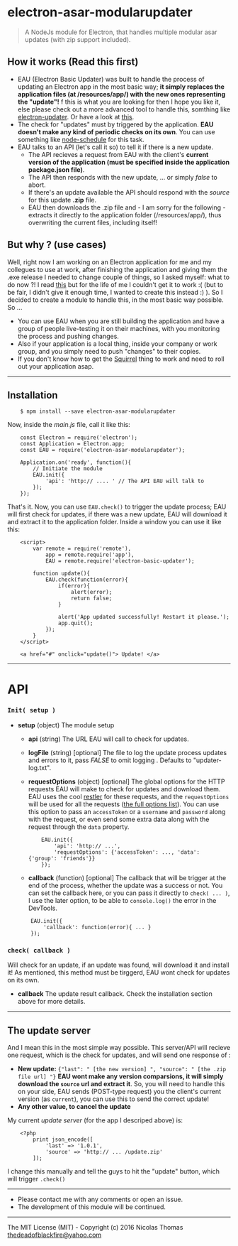 # electron-asar-modularupdater
> A NodeJs module for Electron, that handles multiple modular asar updates (with zip support included).

## How it works (Read this first)
* EAU (Electron Basic Updater) was built to handle the process of updating an Electron app in the most basic way; **it simply replaces the application files (at /resources/app/) with the new ones representing the "update"!** 
    f this is what you are looking for then I hope you like it, else please check out a more advanced tool to handle this, somthing like [electron-updater](https://www.npmjs.com/package/electron-updater). Or have a look at [this](http://electron.atom.io/docs/v0.33.0/api/auto-updater/).
* The check for "updates" must by triggered by the application. **EAU doesn't make any kind of periodic checks on its own**. You can use  something like [node-schedule](https://www.npmjs.com/package/node-schedule) for this task.
* EAU talks to an API (let's call it so) to tell it if there is a new update.
    * The API recieves a request from EAU with the client's **current version of the application (must be specified inside the application package.json file)**.
    * The API then responds with the new update, ... or simply *false* to abort.
    * If there's an update available the API should respond with the *source* for this update **.zip** file.
    * EAU then downloads the .zip file and - I am sorry for the following - extracts it directly to the application folder (/resources/app/), thus overwriting the current files, including itself!

## But why ? (use cases)
Well, right now I am working on an Electron application for me and my collegues to use at work, after finishing the application and giving them the .exe release I needed to change couple of things, so I asked myself: what to do now ?! I read [this](http://electron.atom.io/docs/v0.33.0/api/auto-updater/) but for the life of me I couldn't get it to work :( (but to be fair, I didn't give it enough time, I wanted to create this instead :) ). So I decided to create a module to handle this, in the most basic way possible. So ...
* You can use EAU when you are still building the application and have a group of people live-testing it on their machines, with you monitoring the process and pushing changes.
* Also if your application is a local thing, inside your company or work group, and you simply need to push "changes" to their copies.
* If you don't know how to get the [Squirrel](https://github.com/Squirrel) thing to work and need to roll out your application asap.


---

## Installation
```
    $ npm install --save electron-asar-modularupdater
```
Now, inside the *main.js* file, call it like this:
```
    const Electron = require('electron');
    const Application = Electron.app;
    const EAU = require('electron-asar-modularupdater');
    
    Application.on('ready', function(){
        // Initiate the module
        EAU.init({
            'api': 'http:// .... ' // The API EAU will talk to
        });
    });
```

That's it. Now, you can use ```EAU.check()``` to trigger the update process; EAU will first check for updates, if there was a new update, EAU will download it and extract it to the application folder. Inside a window you can use it like this:

```
    <script>
        var remote = require('remote'),
            app = remote.require('app'),
            EAU = remote.require('electron-basic-updater');
            
        function update(){
            EAU.check(function(error){
                if(error){
                    alert(error);
                    return false;
                }
                
                alert('App updated successfully! Restart it please.');
                app.quit();
            });
        }
    </script>
    
    <a href="#" onclick="update()"> Update! </a>
```

---

# API

### `Init( setup )`

* **setup** (object) The module setup
    * **api** (string) The URL EAU will call to check for updates.
    * **logFile** (string) [optional] The file to log the update process updates and errors to it, pass *FALSE* to omit logging . Defaults to "updater-log.txt".
    * **requestOptions** (object) [optional] The global options for the HTTP requests EAU will make to check for updates and download them. EAU uses the cool [restler](https://github.com/danwrong/restler) for these requests, and the `requestOptions` will be used for all the requests ([the full options list](https://github.com/danwrong/restler#options)). You can use this option to pass an `accessToken` or a `username` and `password` along with the request, or even send some extra data along with the request through the `data` property.
    
        ```
            EAU.init({
                'api': 'http:// ...',
                'requestOptions': {'accessToken': ..., 'data': {'group': 'friends'}}
            });    
        ```
    * **callback** (function) [optional] The callback that will be trigger at the end of the process, whether the update was a success or not. You can set the callback here, or you can pass it directly to `check( ... )`, I use the later option, to be able to `console.log()` the error in the DevTools.
    
    ```
        EAU.init({
            'callback': function(error){ ... }
        });
    ```

### `check( callback )`

Will check for an update, if an update was found, will download it and install it! As mentioned, this method must be tirggerd, EAU wont check for updates on its own.
* **callback** The update result callback. Check the installation section above for more details.

---

## The update server
And I mean this in the most simple way possible. This server/API will recieve one request, which is the check for updates, and will send one response of :

* **New update:** `{"last": " [the new version] ", "source": " [the .zip file url] "}` **EAU wont make any version comparsions, it will simply download the `source` url and extract it**. So, you will need to handle this on your side, EAU sends (POST-type request) you the client's current version (as `current`), you can use this to send the correct update!
* **Any other value, to cancel the update**

My current *update server* (for the app I descriped above) is:
```
    <?php
        print json_encode([
            'last' => '1.0.1',
            'source' => 'http:// ... /update.zip'
        ]);
```

I change this manually and tell the guys to hit the "update" button, which will trigger `.check()`

---

* Please contact me with any comments or open an issue.
* The development of this module will be continued.

---

The MIT License (MIT) - 
Copyright (c) 2016 Nicolas Thomas thedeadofblackfire@yahoo.com